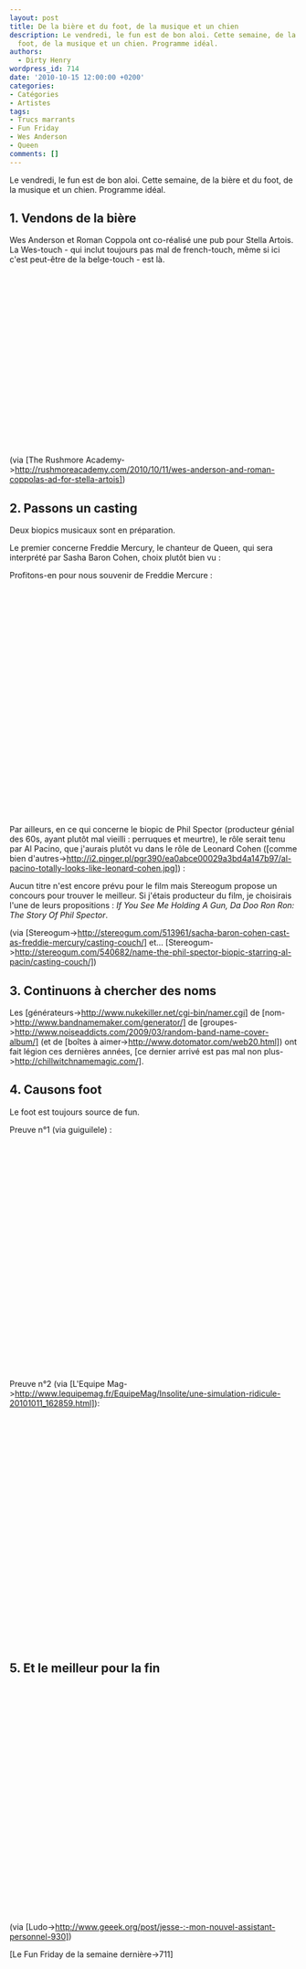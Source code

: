 ```yaml
---
layout: post
title: De la bière et du foot, de la musique et un chien
description: Le vendredi, le fun est de bon aloi. Cette semaine, de la bière et du
  foot, de la musique et un chien. Programme idéal.
authors:
  - Dirty Henry
wordpress_id: 714
date: '2010-10-15 12:00:00 +0200'
categories:
- Catégories
- Artistes
tags:
- Trucs marrants
- Fun Friday
- Wes Anderson
- Queen
comments: []
---
```

Le vendredi, le fun est de bon aloi. Cette semaine, de la bière et du foot, de la musique et un chien. Programme idéal.

<h2>1. Vendons de la bière</h2>

Wes Anderson et Roman Coppola ont co-réalisé une pub pour Stella Artois. La Wes-touch - qui inclut toujours pas mal de french-touch, même si ici c'est peut-être de la belge-touch - est là.

<object width="500" height="306"><param name="movie" value="http://www.youtube.com/v/hJ3dtPlD-8Q?fs=1&hl=fr_FR"></param><param name="allowFullScreen" value="true"></param><param name="allowscriptaccess" value="always"></param><embed src="http://www.youtube.com/v/hJ3dtPlD-8Q?fs=1&hl=fr_FR" type="application/x-shockwave-flash" allowscriptaccess="always" allowfullscreen="true" width="500" height="306"></embed></object>

(via [The Rushmore Academy->http://rushmoreacademy.com/2010/10/11/wes-anderson-and-roman-coppolas-ad-for-stella-artois])

<h2>2. Passons un casting</h2>

Deux biopics musicaux sont en préparation.

Le premier concerne Freddie Mercury, le chanteur de Queen, qui sera interprété par Sasha Baron Cohen, choix plutôt bien vu :

<img419>

Profitons-en pour nous souvenir de Freddie Mercure :

<object width="500" height="400"><param name="movie" value="http://www.youtube.com/v/iTq0jtCoPGo?fs=1&hl=fr_FR"></param><param name="allowFullScreen" value="true"></param><param name="allowscriptaccess" value="always"></param><embed src="http://www.youtube.com/v/iTq0jtCoPGo?fs=1&hl=fr_FR" type="application/x-shockwave-flash" allowscriptaccess="always" allowfullscreen="true" width="500" height="400"></embed></object>

Par ailleurs, en ce qui concerne le biopic de Phil Spector (producteur génial des 60s, ayant plutôt mal vieilli : perruques et meurtre), le rôle serait tenu par Al Pacino, que j'aurais plutôt vu dans le rôle de Leonard Cohen ([comme bien d'autres->http://i2.pinger.pl/pgr390/ea0abce00029a3bd4a147b97/al-pacino-totally-looks-like-leonard-cohen.jpg]) :

<img420>

Aucun titre n'est encore prévu pour le film mais Stereogum propose un concours pour trouver le meilleur. Si j'étais producteur du film, je choisirais l'une de leurs propositions : *If You See Me Holding A Gun, Da Doo Ron Ron: The Story Of Phil Spector*.

(via [Stereogum->http://stereogum.com/513961/sacha-baron-cohen-cast-as-freddie-mercury/casting-couch/] et... [Stereogum->http://stereogum.com/540682/name-the-phil-spector-biopic-starring-al-pacin/casting-couch/])

<h2>3. Continuons à chercher des noms</h2>

Les [générateurs->http://www.nukekiller.net/cgi-bin/namer.cgi] de [nom->http://www.bandnamemaker.com/generator/] de [groupes->http://www.noiseaddicts.com/2009/03/random-band-name-cover-album/] (et de [boîtes à aimer->http://www.dotomator.com/web20.html]) ont fait légion ces dernières années, [ce dernier arrivé est pas mal non plus->http://chillwitchnamemagic.com/].

<h2>4. Causons foot</h2>

Le foot est toujours source de fun.

Preuve n°1 (via guiguilele) :

<object width="500" height="400"><param name="movie" value="http://www.youtube.com/v/1T62VafD6a4?fs=1&hl=fr_FR"></param><param name="allowFullScreen" value="true"></param><param name="allowscriptaccess" value="always"></param><embed src="http://www.youtube.com/v/1T62VafD6a4?fs=1&hl=fr_FR" type="application/x-shockwave-flash" allowscriptaccess="always" allowfullscreen="true" width="500" height="400"></embed></object>

Preuve n°2 (via [L'Equipe Mag->http://www.lequipemag.fr/EquipeMag/Insolite/une-simulation-ridicule-20101011_162859.html]):

<object width="500" height="400"><param name="movie" value="http://www.youtube.com/v/dP5rEffhXfo?fs=1&hl=fr_FR"></param><param name="allowFullScreen" value="true"></param><param name="allowscriptaccess" value="always"></param><embed src="http://www.youtube.com/v/dP5rEffhXfo?fs=1&hl=fr_FR" type="application/x-shockwave-flash" allowscriptaccess="always" allowfullscreen="true" width="500" height="400"></embed></object>

<h2>5. Et le meilleur pour la fin</h2>

<object width="500" height="400"><param name="movie" value="http://www.youtube.com/v/P9Fyey4D5hg?fs=1&hl=fr_FR"></param><param name="allowFullScreen" value="true"></param><param name="allowscriptaccess" value="always"></param><embed src="http://www.youtube.com/v/P9Fyey4D5hg?fs=1&hl=fr_FR" type="application/x-shockwave-flash" allowscriptaccess="always" allowfullscreen="true" width="500" height="400"></embed></object>

(via [Ludo->http://www.geeek.org/post/jesse-:-mon-nouvel-assistant-personnel-930])

[Le Fun Friday de la semaine dernière->711]
